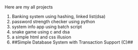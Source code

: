 Here are my all projects
1. Banking system using hashing, linked list(dsa)
2. password strength checker using python
3. system info app using batch script
4. snake game using c and dsa
5. a simple html and css illusion
6. ##Simple Database System with Transaction Support (C)##
